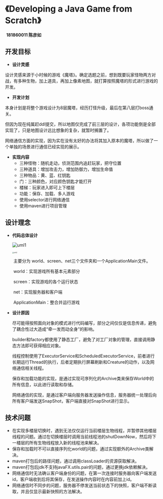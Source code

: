 # 《Developing a Java Game from Scratch》

​                                                                                                                                                   **181860011 陈彦如**

## 开发目标

- **设计灵感**

​	设计灵感来源于小时候的游戏《魔塔》。确定选题之前，想到既要玩家怪物两方对战，有多种生物，加上道具，再加上像素地图，就打算按照魔塔的形式进行游戏的开发。

- **开发计划**

​	本身计划是将整个游戏设计为8层魔塔，经历打怪升级，最后在第八层打boss通关。

​	但因为现在纯属赶ddl提交，所以地图仅完成了前三层的设计，各项功能倒是全部实现了，只是地图设计远比想象的复杂，就暂时搁置了。

​	网络通信方面的实现，因为实在没有太好的办法将其加入原本的魔塔，所以做了一个单独的场景进行通信已经实现的展示。

- **实现内容**
  - 三种怪物：随机走动，侦测范围内追赶玩家，把守位置
  - 三种道具：增加攻击力，增加防御力，增加生命值
  - 三种物品：黄、蓝、红钥匙
  - 门：三种颜色，对应颜色钥匙才能打开
  - 楼梯：玩家进入即可上下楼层
  - 功能：保存、加载、多人游戏
  - 使用selector进行网络通信
  - 使用maven进行项目管理

## 设计理念

- **代码总体设计**

  ![uml1](D:\Study\Java\homework\jw08-final-RudyChan0\uml1.png)

  <img src="D:\Study\Java\homework\jw08-final-RudyChan0\uml2.png" alt="uml2" style="zoom: 33%;" />

  ​	主要分为 world、screen、net三个文件夹和一个ApplicationMain文件。

  ​	world：实现游戏所有基本元素部分

  ​	screen：实现游戏的各个运行状态

  ​	net：实现服务器和客户端

  ​	ApplicationMain：整合并运行游戏

- **设计原因**

  ​	尽可能得按照面向对象的模式进行代码编写，部分之间仅仅是信息传递，避免了耦合性过大造成“牵一发而动全身”的影响。

  ​	builder和factory都使用了静态工厂，避免了对工厂对象的管理，直接调用静态方法即可获得相应对象。

  ​	线程控制使用了ExecutorService和ScheduledExecutorService，前者进行长期运行Thread的执行，后者定期执行屏幕刷新和Creature的动作，以及网络通信相关线程。

  ​	保存和加载功能的实现，是通过实现可序列化的Archive类来保存World中的所有信息，以此进行读取和存储。

  ​	网络通信的实现，是通过客户端向服务器发送操作信息，服务器统一处理后向所有客户端发送SnapShot，客户端直接对SnapShot进行显示。

## 技术问题

- 在实现多楼层切换时，遇到无法仅仅运行当前楼层生物线程，并暂停其他楼层线程的问题。通过在切换楼层时调用当前线程池的shutDownNow，然后将下一楼层的所有生物线程放入新的线程池来解决。
- 保存和加载时不可以直接序列化world的问题，通过实现额外的Archive类解决。
- maven打包后的路径问题，通过调用classLoader的资源获取解决。
- maven打包后jdk不支持javaFX.utils.pair的问题，通过更换jdk依赖解决。
- 网络通信时无法确认客户端身份的问题，在第一次连接时服务器向客户端发送id，客户端收到后将其保存，在发送操作内容时在内容前加上id。
- 网络通信时不同步的问题，服务器不停发送当前状态下的快照，客户端不断读取，并且仅显示最新快照的方法解决。

